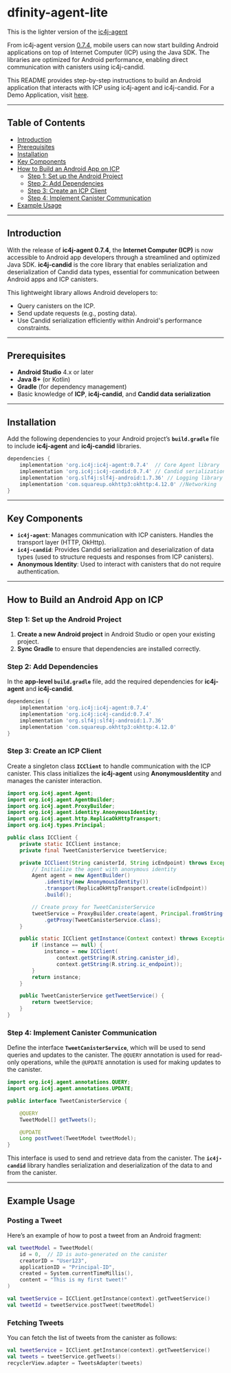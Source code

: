 # dfinity-agent-lite
This is the lighter version of the [ic4j-agent](https://github.com/ic4j/ic4j-agent)

From ic4j-agent version [0.7.4](https://repo1.maven.org/maven2/org/ic4j/ic4j-agent/0.7.4/), mobile users can now start building Android applications on top of Internet Computer (ICP) using the Java SDK. The libraries are optimized for Android performance, enabling direct communication with canisters using ic4j-candid.

This README provides step-by-step instructions to build an Android application that interacts with ICP using ic4j-agent and ic4j-candid.
For a Demo Application, visit [here](https://github.com/nikhil5642/ICP-TweetApp).

---

## Table of Contents
- [Introduction](#introduction)
- [Prerequisites](#prerequisites)
- [Installation](#installation)
- [Key Components](#key-components)
- [How to Build an Android App on ICP](#how-to-build-an-android-app-on-icp)
  - [Step 1: Set up the Android Project](#step-1-set-up-the-android-project)
  - [Step 2: Add Dependencies](#step-2-add-dependencies)
  - [Step 3: Create an ICP Client](#step-3-create-an-icp-client)
  - [Step 4: Implement Canister Communication](#step-4-implement-canister-communication)
- [Example Usage](#example-usage)

---

## Introduction

With the release of **ic4j-agent 0.7.4**, the **Internet Computer (ICP)** is now accessible to Android app developers through a streamlined and optimized Java SDK. **ic4j-candid** is the core library that enables serialization and deserialization of Candid data types, essential for communication between Android apps and ICP canisters.

This lightweight library allows Android developers to:
- Query canisters on the ICP.
- Send update requests (e.g., posting data).
- Use Candid serialization efficiently within Android's performance constraints.

---

## Prerequisites

- **Android Studio** 4.x or later
- **Java 8+** (or Kotlin)
- **Gradle** (for dependency management)
- Basic knowledge of **ICP**, **ic4j-candid**, and **Candid data serialization**
  
---

## Installation

Add the following dependencies to your Android project’s **`build.gradle`** file to include **ic4j-agent** and **ic4j-candid** libraries.

```gradle
dependencies {
    implementation 'org.ic4j:ic4j-agent:0.7.4'  // Core Agent library
    implementation 'org.ic4j:ic4j-candid:0.7.4' // Candid serialization
    implementation 'org.slf4j:slf4j-android:1.7.36' // Logging library designed for Android
    implementation 'com.squareup.okhttp3:okhttp:4.12.0' //Networking
}
```

---

## Key Components

- **`ic4j-agent`**: Manages communication with ICP canisters. Handles the transport layer (HTTP, OkHttp).
- **`ic4j-candid`**: Provides Candid serialization and deserialization of data types (used to structure requests and responses from ICP canisters).
- **Anonymous Identity**: Used to interact with canisters that do not require authentication.

---

## How to Build an Android App on ICP

### Step 1: Set up the Android Project

1. **Create a new Android project** in Android Studio or open your existing project.
2. **Sync Gradle** to ensure that dependencies are installed correctly.

### Step 2: Add Dependencies

In the **app-level `build.gradle`** file, add the required dependencies for **ic4j-agent** and **ic4j-candid**.

```gradle
dependencies {
    implementation 'org.ic4j:ic4j-agent:0.7.4'
    implementation 'org.ic4j:ic4j-candid:0.7.4'
    implementation 'org.slf4j:slf4j-android:1.7.36' 
    implementation 'com.squareup.okhttp3:okhttp:4.12.0' 
}
```

### Step 3: Create an ICP Client

Create a singleton class **`ICClient`** to handle communication with the ICP canister. This class initializes the **ic4j-agent** using **AnonymousIdentity** and manages the canister interaction.

```java
import org.ic4j.agent.Agent;
import org.ic4j.agent.AgentBuilder;
import org.ic4j.agent.ProxyBuilder;
import org.ic4j.agent.identity.AnonymousIdentity;
import org.ic4j.agent.http.ReplicaOkHttpTransport;
import org.ic4j.types.Principal;

public class ICClient {
    private static ICClient instance;
    private final TweetCanisterService tweetService;

    private ICClient(String canisterId, String icEndpoint) throws Exception {
        // Initialize the agent with anonymous identity
        Agent agent = new AgentBuilder()
            .identity(new AnonymousIdentity())
            .transport(ReplicaOkHttpTransport.create(icEndpoint))
            .build();

        // Create proxy for TweetCanisterService
        tweetService = ProxyBuilder.create(agent, Principal.fromString(canisterId))
            .getProxy(TweetCanisterService.class);
    }

    public static ICClient getInstance(Context context) throws Exception {
        if (instance == null) {
            instance = new ICClient(
                context.getString(R.string.canister_id),
                context.getString(R.string.ic_endpoint));
        }
        return instance;
    }

    public TweetCanisterService getTweetService() {
        return tweetService;
    }
}
```

### Step 4: Implement Canister Communication

Define the interface **`TweetCanisterService`**, which will be used to send queries and updates to the canister. The `@QUERY` annotation is used for read-only operations, while the `@UPDATE` annotation is used for making updates to the canister.

```java
import org.ic4j.agent.annotations.QUERY;
import org.ic4j.agent.annotations.UPDATE;

public interface TweetCanisterService {

    @QUERY
    TweetModel[] getTweets();

    @UPDATE
    Long postTweet(TweetModel tweetModel);
}
```

This interface is used to send and retrieve data from the canister. The **`ic4j-candid`** library handles serialization and deserialization of the data to and from the canister.

---

## Example Usage

### Posting a Tweet

Here’s an example of how to post a tweet from an Android fragment:

```kotlin
val tweetModel = TweetModel(
    id = 0,  // ID is auto-generated on the canister
    creatorID = "User123",
    applicationID = "Principal-ID",
    created = System.currentTimeMillis(),
    content = "This is my first tweet!"
)

val tweetService = ICClient.getInstance(context).getTweetService()
val tweetId = tweetService.postTweet(tweetModel)
```

### Fetching Tweets

You can fetch the list of tweets from the canister as follows:

```kotlin
val tweetService = ICClient.getInstance(context).getTweetService()
val tweets = tweetService.getTweets()
recyclerView.adapter = TweetsAdapter(tweets)
```
